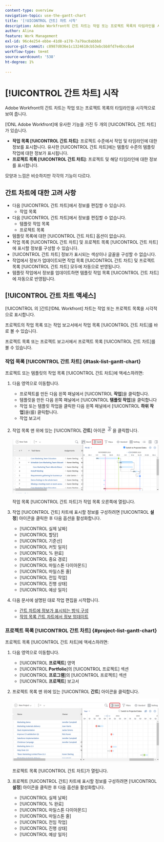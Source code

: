 ```yaml
---
content-type: overview
navigation-topic: use-the-gantt-chart
title: '[!UICONTROL 간트] 차트 시작'
description: Adobe Workfront의 간트 차트는 작업 또는 프로젝트 목록의 타임라인을 시각적으로 보여 줍니다.
author: Alina
feature: Work Management
exl-id: 96c4e254-ebbe-41d8-a178-7a79ac0abbbd
source-git-commit: c8987d036e1c1324618cb53ebcbb8fd7e4bcc6a4
workflow-type: tm+mt
source-wordcount: '538'
ht-degree: 1%

---
```


# [!UICONTROL 간트 차트] 시작

<!-- Audited: 08/2025 -->

Adobe Workfront의 간트 차트는 작업 또는 프로젝트 목록의 타임라인을 시각적으로 보여 줍니다.

[!DNL Adobe Workfront]에 유사한 기능을 가진 두 개의 [!UICONTROL 간트 차트]가 있습니다.

* **작업 목록 [!UICONTROL 간트 차트]**: 프로젝트 수준에서 작업 및 타임라인에 대한 정보를 표시합니다. 유사한 [!UICONTROL 간트 차트]에는 템플릿 수준의 템플릿 작업에 대한 정보가 표시됩니다.
* **프로젝트 목록 [!UICONTROL 간트 차트]**: 프로젝트 및 해당 타임라인에 대한 정보를 표시합니다.

모양과 느낌은 비슷하지만 각각의 기능이 다르다.

## 간트 차트에 대한 고려 사항

* 다음 [!UICONTROL 간트 차트]에서 정보를 편집할 수 있습니다.
   * 작업 목록
* 다음 [!UICONTROL 간트 차트]에서 정보를 편집할 수 없습니다.
   * 템플릿 작업 목록
   * 프로젝트 목록
* 템플릿 목록에 대한 [!UICONTROL 간트 차트] 옵션이 없습니다.
* 작업 목록 [!UICONTROL 간트 차트] 및 프로젝트 목록 [!UICONTROL 간트 차트]에 표시할 정보를 구성할 수 있습니다.
* [!UICONTROL 간트 차트] 정보가 표시되는 색상이나 글꼴을 구성할 수 없습니다.
* 작업에서 정보가 업데이트되면 작업 목록 [!UICONTROL 간트 차트] 및 프로젝트 목록 [!UICONTROL 간트 차트] 모두에 자동으로 반영됩니다.
* 템플릿 작업에서 정보를 업데이트하면 템플릿 작업 목록 [!UICONTROL 간트 차트]에 자동으로 반영됩니다.

## [!UICONTROL 간트 차트 액세스]

[!UICONTROL 의 &#x200B;]간트[!DNL Workfront] 차트는 작업 또는 프로젝트 목록을 시각적으로 표시합니다.

프로젝트의 작업 목록 또는 작업 보고서에서 작업 목록 [!UICONTROL 간트 차트]를 바로 볼 수 있습니다.

프로젝트 목록 또는 프로젝트 보고서에서 프로젝트 목록 [!UICONTROL 간트 차트]를 볼 수 있습니다.

### 작업 목록 [!UICONTROL 간트 차트] {#task-list-gantt-chart}

<!--The task list [!UICONTROL Gantt Chart] is accessible in the following areas:

* In a Project

   * [!UICONTROL Tasks] section
   * [!UICONTROL Subtasks] section of a task

* In a [!UICONTROL Template]

* In a [!UICONTROL Task] report-->

프로젝트 또는 템플릿의 작업 목록 [!UICONTROL 간트 차트]에 액세스하려면:

1. 다음 영역으로 이동합니다.

   * 프로젝트를 만든 다음 왼쪽 패널에서 [!UICONTROL **작업**]&#x200B;을 클릭합니다.
   * 템플릿을 만든 다음 왼쪽 패널에서 [!UICONTROL **템플릿 작업**]&#x200B;을 클릭합니다
   * 작업 또는 템플릿 작업을 클릭한 다음 왼쪽 패널에서 [!UICONTROL **하위 작업**]&#x200B;을(를) 클릭합니다.
   * 작업 보고서

1. 작업 목록 맨 위에 있는 [!UICONTROL **간트**] 아이콘 ![간트 아이콘](assets/gantt-icon-nwe.png)을 클릭합니다.

   ![작업 목록 간트](assets/task-list-gantt.png)

   작업 목록 [!UICONTROL 간트 차트]가 작업 목록 오른쪽에 열립니다.

1. 작업 [!UICONTROL 간트] 차트에 표시할 정보를 구성하려면 [!UICONTROL **설정**] 아이콘을 클릭한 후 다음 옵션을 활성화합니다.

   * [!UICONTROL 실제 날짜]
   * [!UICONTROL 할당]
   * [!UICONTROL 기준선]
   * [!UICONTROL 커밋 일자]
   * [!UICONTROL % 완료]
   * [!UICONTROL 중요 경로]
   * [!UICONTROL 마일스톤 다이아몬드]
   * [!UICONTROL 마일스톤 줄]
   * [!UICONTROL 전임 작업]
   * [!UICONTROL 진행 상태]
   * [!UICONTROL 예상 일자]

1. 다음 문서에 설명된 대로 작업 편집을 시작합니다.

   * [간트 차트에 정보가 표시되는 방식 구성](../use-the-gantt-chart/configure-info-on-gantt-chart.md)
   * [작업 목록 간트 차트에서 정보 업데이트](../use-the-gantt-chart/update-info-task-list-gantt.md)

### 프로젝트 목록 [!UICONTROL 간트 차트] {#project-list-gantt-chart}

<!--The project list [!UICONTROL Gantt Chart] is accessible in the following areas:

* In the [!UICONTROL Projects] area
* In the [!UICONTROL Projects] section of a [!UICONTROL Portfolio]
* In the [!UICONTROL Projects] section of a [!UICONTROL Program]
* In a [!UICONTROL Project] report-->

프로젝트 목록 [!UICONTROL 간트 차트]에 액세스하려면:

1. 다음 영역으로 이동합니다.

   * [!UICONTROL **프로젝트**] 영역
   * [!UICONTROL **Portfolio**]&#x200B;의 [!UICONTROL 프로젝트] 섹션
   * [!UICONTROL **프로그램**]&#x200B;의 [!UICONTROL 프로젝트] 섹션
   * [!UICONTROL **프로젝트**] 보고서

1. 프로젝트 목록 맨 위에 있는 [!UICONTROL **간트**] 아이콘을 클릭합니다.

   ![프로젝트 목록 간트](assets/project-list-gantt.png)

   프로젝트 목록 [!UICONTROL 간트 차트]가 열립니다.

1. 프로젝트 [!UICONTROL 간트] 차트에 표시할 정보를 구성하려면 [!UICONTROL **설정**] 아이콘을 클릭한 후 다음 옵션을 활성화합니다.

   * [!UICONTROL 실제 날짜]
   * [!UICONTROL % 완료]
   * [!UICONTROL 마일스톤 다이아몬드]
   * [!UICONTROL 마일스톤 줄]
   * [!UICONTROL 전임 작업]
   * [!UICONTROL 진행 상태]
   * [!UICONTROL 예상 일자]
